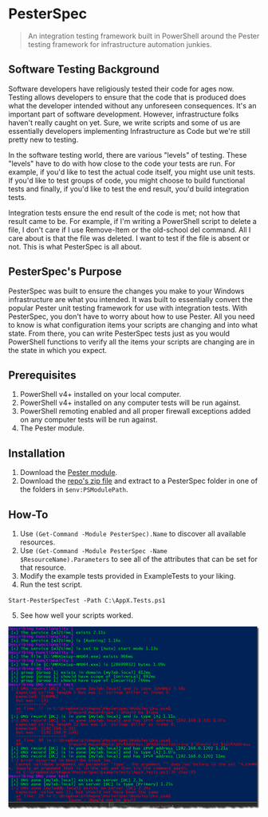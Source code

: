 # PesterSpec

> An integration testing framework built in PowerShell around the Pester testing framework for infrastructure automation junkies.

## Software Testing Background
Software developers have religiously tested their code for ages now. Testing allows developers to ensure that the code that is produced does what the developer intended without any unforeseen consequences. It's an important part of software development. However, infrastructure folks haven't really caught on yet. Sure, we write scripts and some of us are essentially developers implementing Infrastructure as Code but we're still pretty new to testing.

In the software testing world, there are various "levels" of testing. These "levels" have to do with how close to the code your tests are run. For example, if you'd like to test the actual code itself, you might use unit tests. If you'd like to test groups of code, you might choose to build functional tests and finally, if you'd like to test the end result, you'd build integration tests.

Integration tests ensure the end result of the code is met; not how that result came to be. For example, if I'm writing a PowerShell script to delete a file, I don't care if I use Remove-Item or the old-school del command. All I care about is that the file was deleted. I want to test if the file is absent or not. This is what PesterSpec is all about.

## PesterSpec's Purpose

PesterSpec was built to ensure the changes you make to your Windows infrastructure are what you intended. It was built to essentially convert the popular Pester unit testing framework for use with integration tests. With PesterSpec, you don't have to worry about how to use Pester. All you need to know is what configuration items your scripts are changing and into what state. From there, you can write PesterSpec tests just as you would PowerShell functions to verify all the items your scripts are changing are in the state in which you expect.

## Prerequisites

1. PowerShell v4+ installed on your local computer.
2. PowerShell v4+ installed on any computer tests will be run against.
3. PowerShell remoting enabled and all proper firewall exceptions added on any computer tests will be run against.
4. The Pester module.

## Installation

1. Download the [Pester module](https://github.com/pester/Pester).
1. Download the [repo's zip file](https://github.com/adbertram/PesterSpec/archive/master.zip) and extract to a PesterSpec folder in one of the folders in `$env:PSModulePath`.

## How-To

1. Use `(Get-Command -Module PesterSpec).Name` to discover all available resources.
2. Use `(Get-Command -Module PesterSpec -Name $ResourceName).Parameters` to see all of the attributes that can be set for that resource.
3. Modify the example tests provided in ExampleTests to your liking.
4. Run the test script.

`Start-PesterSpecTest -Path C:\AppX.Tests.ps1`

5. See how well your scripts worked.

![alt text](/readme-image.png?raw=true)
